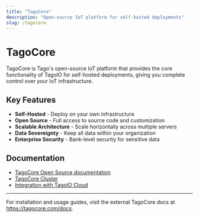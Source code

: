 ```yaml
---
title: "TagoCore"
description: "Open-source IoT platform for self-hosted deployments"
slug: /tagocore
---
```


# TagoCore

TagoCore is Tago's open-source IoT platform that provides the core functionality of TagoIO for self-hosted deployments, giving you complete control over your IoT infrastructure.

## Key Features

- **Self-Hosted** - Deploy on your own infrastructure
- **Open Source** - Full access to source code and customization
- **Scalable Architecture** - Scale horizontally across multiple servers
- **Data Sovereignty** - Keep all data within your organization
- **Enterprise Security** - Bank-level security for sensitive data

## Documentation

- [TagoCore Open Source documentation](/tagocore/tagocore-open-source-documentation)
- [TagoCore Cluster](/tagocore/tagocore-cluster)
- [Integration with TagoIO Cloud](/tagocore/integration)

---

For installation and usage guides, visit the external TagoCore docs at https://tagocore.com/docs.